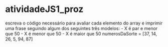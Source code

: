 # atividadeJS1_proz
escreva o código necessário para avaliar cada elemento do array e imprimir uma frase seguindo algum dos seguintes três modelos:  - X é par e menor que 50 - X é menor que 50 - X é maior que 50   numerosDaSorte = [37, 14, 26, 5, 94, 87]  
